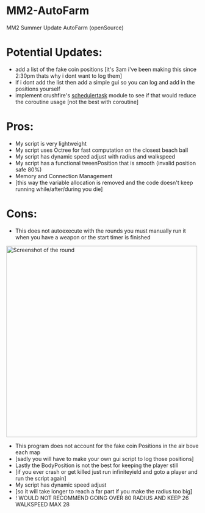 # MM2-AutoFarm
MM2 Summer Update AutoFarm (openSource)

# Potential Updates:
* add a list of the fake coin positions [it's 3am i've been making this since 2:30pm thats why i dont want to log them]
* if i dont add the list then add a simple gui so you can log and add in the positions yourself
* implement crushfire's [schedulertask](https://youtu.be/jGIomP26RRQ?si=0ba7S9dpC5fKFPfl) module to see if that would reduce the coroutine usage [not the best with coroutine]


# Pros:
* My script is very lightweight
* My script uses Octree for fast computation on the closest beach ball
* My script has dynamic speed adjust with radius and walkspeed
* My script has a functional tweenPosition that is smooth (invalid position safe 80%)
* Memory and Connection Management
* [this way the variable allocation is removed and the code doesn't keep running while/after/during you die]


# Cons:
* This does not autoexecute with the rounds you must manually run it when you have a weapon or the start timer is finished
<img src="https://encrypted-tbn0.gstatic.com/images?q=tbn:ANd9GcSLxnk3Xm9ageDalMb07ci_yvGz4OnuXz9DeQ&s" alt="Screenshot of the round" width="500"/>

* This program does not account for the fake coin Positions in the air bove each map
* [sadly you will have to make your own gui script to log those positions]
* Lastly the BodyPosition is not the best for keeping the player still
* [if you ever crash or get killed just run infiniteyield and goto a player and run the script again]
* My script has dynamic speed adjust
* [so it will take longer to reach a far part if you make the radius too big]
* ! WOULD NOT RECOMMEND GOING OVER 80 RADIUS AND KEEP 26 WALKSPEED MAX 28
